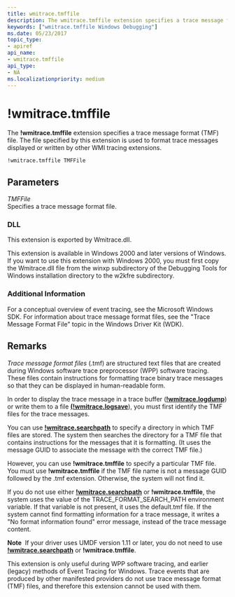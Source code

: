 ```yaml
---
title: wmitrace.tmffile
description: The wmitrace.tmffile extension specifies a trace message format (TMF) file. The file specified by this extension is used to format trace messages displayed or written by other WMI tracing extensions.
keywords: ["wmitrace.tmffile Windows Debugging"]
ms.date: 05/23/2017
topic_type:
- apiref
api_name:
- wmitrace.tmffile
api_type:
- NA
ms.localizationpriority: medium
---
```


# !wmitrace.tmffile


The **!wmitrace.tmffile** extension specifies a trace message format (TMF) file. The file specified by this extension is used to format trace messages displayed or written by other WMI tracing extensions.

```dbgcmd
!wmitrace.tmffile TMFFile 
```

## <span id="ddk__wmitrace_tmffile_dbg"></span><span id="DDK__WMITRACE_TMFFILE_DBG"></span>Parameters


<span id="_______TMFFile______"></span><span id="_______tmffile______"></span><span id="_______TMFFILE______"></span> *TMFFile*   
Specifies a trace message format file.

### <span id="DLL"></span><span id="dll"></span>DLL

This extension is exported by Wmitrace.dll.

This extension is available in Windows 2000 and later versions of Windows. If you want to use this extension with Windows 2000, you must first copy the Wmitrace.dll file from the winxp subdirectory of the Debugging Tools for Windows installation directory to the w2kfre subdirectory.

### <span id="Additional_Information"></span><span id="additional_information"></span><span id="ADDITIONAL_INFORMATION"></span>Additional Information

For a conceptual overview of event tracing, see the Microsoft Windows SDK. For information about trace message format files, see the "Trace Message Format File" topic in the Windows Driver Kit (WDK).

## Remarks

*Trace message format files* (.tmf) are structured text files that are created during Windows software trace preprocessor (WPP) software tracing. These files contain instructions for formatting trace binary trace messages so that they can be displayed in human-readable form.

In order to display the trace message in a trace buffer ([**!wmitrace.logdump**](-wmitrace-logdump.md)) or write them to a file [**(!wmitrace.logsave**](-wmitrace-logsave.md)), you must first identify the TMF files for the trace messages.

You can use [**!wmitrace.searchpath**](-wmitrace-searchpath.md) to specify a directory in which TMF files are stored. The system then searches the directory for a TMF file that contains instructions for the messages that it is formatting. (It uses the message GUID to associate the message with the correct TMF file.)

However, you can use **!wmitrace.tmffile** to specify a particular TMF file. You must use **!wmitrace.tmffile** if the TMF file name is not a message GUID followed by the .tmf extension. Otherwise, the system will not find it.

If you do not use either [**!wmitrace.searchpath**](-wmitrace-searchpath.md) or **!wmitrace.tmffile**, the system uses the value of the TRACE\_FORMAT\_SEARCH\_PATH environment variable. If that variable is not present, it uses the default.tmf file. If the system cannot find formatting information for a trace message, it writes a "No format information found" error message, instead of the trace message content.

**Note**  If your driver uses UMDF version 1.11 or later, you do not need to use [**!wmitrace.searchpath**](-wmitrace-searchpath.md) or **!wmitrace.tmffile**.

 

This extension is only useful during WPP software tracing, and earlier (legacy) methods of Event Tracing for Windows. Trace events that are produced by other manifested providers do not use trace message format (TMF) files, and therefore this extension cannot be used with them.

 

 





